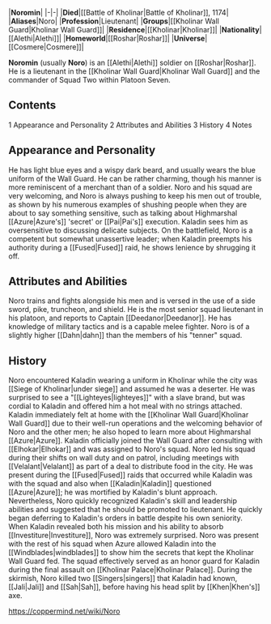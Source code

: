 |**Noromin**|
|-|-|
|**Died**|[[Battle of Kholinar\|Battle of Kholinar]], 1174|
|**Aliases**|Noro|
|**Profession**|Lieutenant|
|**Groups**|[[Kholinar Wall Guard\|Kholinar Wall Guard]]|
|**Residence**|[[Kholinar\|Kholinar]]|
|**Nationality**|[[Alethi\|Alethi]]|
|**Homeworld**|[[Roshar\|Roshar]]|
|**Universe**|[[Cosmere\|Cosmere]]|

**Noromin** (usually **Noro**) is an [[Alethi\|Alethi]] soldier on [[Roshar\|Roshar]]. He is a lieutenant in the [[Kholinar Wall Guard\|Kholinar Wall Guard]] and the commander of Squad Two within Platoon Seven.

## Contents

1 Appearance and Personality
2 Attributes and Abilities
3 History
4 Notes


## Appearance and Personality
He has light blue eyes and a wispy dark beard, and usually wears the blue uniform of the Wall Guard. He can be rather charming, though his manner is more reminiscent of a merchant than of a soldier. Noro and his squad are very welcoming, and Noro is always pushing to keep his men out of trouble, as shown by his numerous examples of shushing people when they are about to say something sensitive, such as talking about Highmarshal [[Azure\|Azure's]] 'secret' or [[Pai\|Pai's]] execution. Kaladin sees him as oversensitive to discussing delicate subjects. On the battlefield, Noro is a competent but somewhat unassertive leader; when Kaladin preempts his authority during a [[Fused\|Fused]] raid, he shows lenience by shrugging it off.

## Attributes and Abilities
Noro trains and fights alongside his men and is versed in the use of a side sword, pike, truncheon, and shield. He is the most senior squad lieutenant in his platoon, and reports to Captain [[Deedanor\|Deedanor]]. He has knowledge of military tactics and is a capable melee fighter. Noro is of a slightly higher [[Dahn\|dahn]] than the members of his "tenner" squad.

## History
Noro encountered Kaladin wearing a uniform in Kholinar while the city was [[Siege of Kholinar\|under siege]] and assumed he was a deserter. He was surprised to see a "[[Lighteyes\|lighteyes]]" with a slave brand, but was cordial to Kaladin and offered him a hot meal with no strings attached. Kaladin immediately felt at home with the [[Kholinar Wall Guard\|Kholinar Wall Guard]] due to their well-run operations and the welcoming behavior of Noro and the other men; he also hoped to learn more about Highmarshal [[Azure\|Azure]]. Kaladin officially joined the Wall Guard after consulting with [[Elhokar\|Elhokar]] and was assigned to Noro's squad.
Noro led his squad during their shifts on wall duty and on patrol, including meetings with [[Velalant\|Velalant]] as part of a deal to distribute food in the city. He was present during the [[Fused\|Fused]] raids that occurred while Kaladin was with the squad and also when [[Kaladin\|Kaladin]] questioned [[Azure\|Azure]]; he was mortified by Kaladin's blunt approach. Nevertheless, Noro quickly recognized Kaladin's skill and leadership abilities and suggested that he should be promoted to lieutenant. He quickly began deferring to Kaladin's orders in battle despite his own seniority. When Kaladin revealed both his mission and his ability to absorb [[Investiture\|Investiture]], Noro was extremely surprised.
Noro was present with the rest of his squad when Azure allowed Kaladin into the [[Windblades\|windblades]] to show him the secrets that kept the Kholinar Wall Guard fed. The squad effectively served as an honor guard for Kaladin during the final assault on [[Kholinar Palace\|Kholinar Palace]]. During the skirmish, Noro killed two [[Singers\|singers]] that Kaladin had known, [[Jali\|Jali]] and [[Sah\|Sah]], before having his head split by [[Khen\|Khen's]] axe.



https://coppermind.net/wiki/Noro